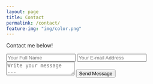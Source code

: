 ```yaml
---
layout: page
title: Contact
permalink: /contact/
feature-img: "img/color.png"
---
```


Contact me below!

<form action="https://getsimpleform.com/messages?form_api_token=1ba9efafa882dcac7319fe8cbe2b11e7" method ="post">
  <!-- the redirect_to is optional, the form will redirect to the referrer on submission -->
  <input type='hidden' name='redirect_to' value='http://chiragshah321.github.io/thank-you/' />
  <input type='text' name='name' placeholder='Your Full Name' />
  <input type='email' name='email' placeholder='Your E-mail Address' />
  <textarea name='message' placeholder='Write your message ...'></textarea>
  <input type='submit' value='Send Message' />
</form>